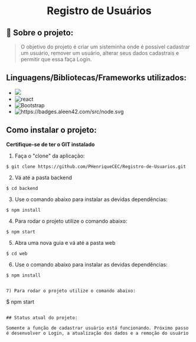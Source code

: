 <h1 align="center"> Registro de Usuários </h1>

## 🔖 Sobre o projeto:

> O objetivo do projeto é criar um sisteminha onde é possível cadastrar um usuário, remover um usuário, alterar seus dados cadastrais e permitir que essa faça Login.

## Linguagens/Bibliotecas/Frameworks utilizados:

* <img src = 'https://badges.aleen42.com/src/javascript.svg'> 
*  <img alt = 'react' src = "https://badges.aleen42.com/src/react.svg">
* ![Bootstrap](https://img.shields.io/badge/bootstrap-%23563D7C.svg?style=for-the-badge&logo=bootstrap&logoColor=white)
* <img alt = 'https://badges.aleen42.com/src/node.svg'>

## Como instalar o projeto:
**Certifique-se de ter o GIT instalado**

1) Faça o "clone" da aplicação:
```
$ git clone https://github.com/PHenriqueCEC/Registro-de-Usuarios.git
```

2) Vá até a pasta backend
```
$ cd backend
```

3) Use o comando abaixo para instalar as devidas dependências: 

```
$ npm install
```

4) Para rodar o projeto utilize o comando abaixo:

```
$ npm start
```

5) Abra uma nova guia e vá até a pasta web

```
$ cd web
```

6) Use o comando abaixo para instalar as devidas dependências: 

```
$ npm install
```

```

7) Para rodar o projeto utilize o comando abaixo:

```
$ npm start
```

## Status atual do projeto:

Somente a função de cadastrar usuário está funcionando. Próximo passo é desenvolver o Login, a atualização dos dados e a remoção do usuário 
